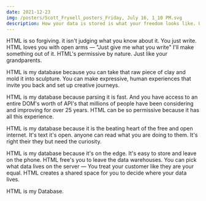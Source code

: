 ```yaml
---
date: 2021-12-23
img: /posters/Scott_Fryxell_posters_Friday, July 16, 1_10 PM.svg
description: How your data is stored is what your freedom looks like. Using HTML is a better solution then SQL
---
```


HTML is so forgiving. it isn't judging what you know about it. You just write. HTML loves you with open arms — "Just give me what you write" I'll make something out of it. HTML's permissive by nature. Just like your grandparents.

HTML is my database because you can take that raw piece of clay and mold it into sculpture. You can make expressive, human experiences that invite you back and set up creative journeys.

HTML is my database because parsing it is fast. And you have access to an entire DOM's worth of API's that millions of people have been considering and improving for over 25 years. HTML can be so permissive because it has all this experience.

HTML is my database because it is the beating heart of the free and open internet. It's text it's open. anyone can read what you are doing to them. It's right their they but need the curiosity.

HTML is my database because it's on the edge. It's easy to store and leave on the phone. HTML free's you to leave the data warehouses. You can pick what data lives on the server — You treat your customer like they are your equal. HTML creates a shared space for you to decide where your data lives.


HTML is my Database.
